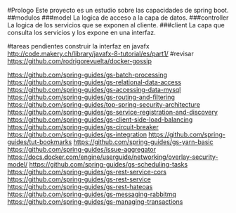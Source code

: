 #Prologo
Este proyecto es un estudio sobre las capacidades de spring boot.
##modulos
###model
La logica de acceso a la capa de datos.
###controller
La logica de los servicios que se exponen al cliente.
###client
La capa que consulta los servicios y los expone en una interfaz.

#tareas pendientes
construir la interfaz en javafx
  http://code.makery.ch/library/javafx-8-tutorial/es/part1/
#revisar
https://github.com/rodrigorevuelta/docker-gossip

https://github.com/spring-guides/gs-batch-processing
https://github.com/spring-guides/gs-relational-data-access
https://github.com/spring-guides/gs-accessing-data-mysql
https://github.com/spring-guides/gs-routing-and-filtering
https://github.com/spring-guides/top-spring-security-architecture
https://github.com/spring-guides/gs-service-registration-and-discovery
https://github.com/spring-guides/gs-client-side-load-balancing
https://github.com/spring-guides/gs-circuit-breaker
https://github.com/spring-guides/gs-integration
https://github.com/spring-guides/tut-bookmarks
https://github.com/spring-guides/gs-yarn-basic
https://github.com/spring-guides/issue-aggregator
https://docs.docker.com/engine/userguide/networking/overlay-security-model/
https://github.com/spring-guides/gs-scheduling-tasks
https://github.com/spring-guides/gs-rest-service-cors
https://github.com/spring-guides/gs-rest-service
https://github.com/spring-guides/gs-rest-hateoas
https://github.com/spring-guides/gs-messaging-rabbitmq
https://github.com/spring-guides/gs-managing-transactions